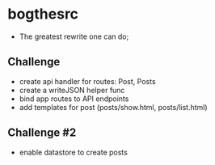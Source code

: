 # bogthesrc
- The greatest rewrite one can do;

## Challenge
- create api handler for routes: Post, Posts
- create a writeJSON helper func
- bind app routes to API endpoints 
- add templates for post (posts/show.html, posts/list.html)

## Challenge #2
- enable datastore to create posts
